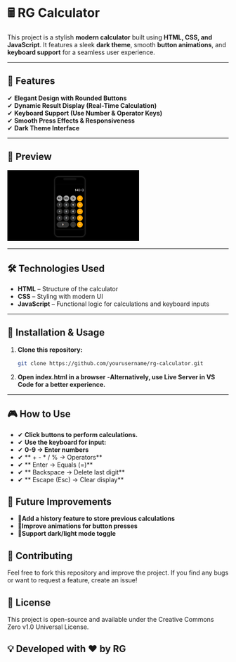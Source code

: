 # 🖩 RG Calculator

This project is a stylish **modern calculator** built using **HTML, CSS, and JavaScript**. It features a sleek **dark theme**, smooth **button animations**, and **keyboard support** for a seamless user experience.

---

## 🚀 Features
✔ **Elegant Design with Rounded Buttons**  
✔ **Dynamic Result Display (Real-Time Calculation)**  
✔ **Keyboard Support (Use Number & Operator Keys)**  
✔ **Smooth Press Effects & Responsiveness**  
✔ **Dark Theme Interface**  

---

## 🎥 Preview  
<img src="screenshot.png" alt="RG Calculator Screenshot" width="300">

---

## 🛠️ Technologies Used
- **HTML** – Structure of the calculator  
- **CSS** – Styling with modern UI  
- **JavaScript** – Functional logic for calculations and keyboard inputs  

---

## 🔧 Installation & Usage
1. **Clone this repository:**
   ```bash
   git clone https://github.com/yourusername/rg-calculator.git
2. **Open index.html in a browser**
-**Alternatively, use Live Server in VS Code for a better experience.**

---
## 🎮 How to Use
- ✔ **Click buttons to perform calculations.**
- ✔ **Use the keyboard for input:**
- ✔ **0-9 → Enter numbers**
- ✔ ** + - * / % → Operators**
- ✔ ** Enter → Equals (=)**
- ✔ ** Backspace → Delete last digit**
- ✔ ** Escape (Esc) → Clear display**
## 📌 Future Improvements
- 🔹**Add a history feature to store previous calculations**
- 🔹**Improve animations for button presses**
- 🔹**Support dark/light mode toggle**

## 🤝 Contributing
Feel free to fork this repository and improve the project. If you find any bugs or want to request a feature, create an issue!

## 📄 License
This project is open-source and available under the Creative Commons Zero v1.0 Universal License.

## 💡 Developed with ❤️ by RG

